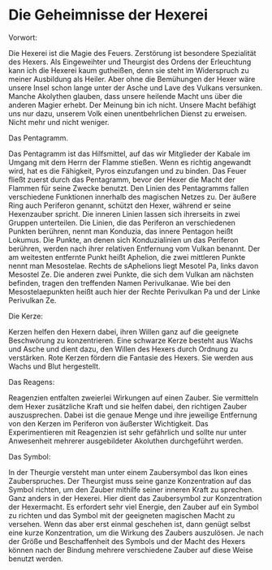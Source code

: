 # Die Geheimnisse der Hexerei

Vorwort:

Die Hexerei ist die Magie des Feuers. Zerstörung ist besondere Spezialität des Hexers. Als Eingeweihter und Theurgist des Ordens der Erleuchtung kann ich die Hexerei kaum gutheißen, denn sie steht im Widerspruch zu meiner Ausbildung als Heiler. Aber ohne die Bemühungen der Hexer wäre unsere Insel schon lange unter der Asche und Lave des Vulkans versunken. Manche Akolythen glauben, dass unsere heilende Macht uns über die anderen Magier erhebt. Der Meinung bin ich nicht. Unsere Macht befähigt uns nur dazu, unserem Volk einen unentbehrlichen Dienst zu erweisen. Nicht mehr und nicht weniger.

Das Pentagramm.

Das Pentagramm ist das  Hilfsmittel, auf das wir Mitglieder der Kabale im Umgang mit dem Herrn der Flamme stießen. Wenn es richtig angewandt wird, hat es die Fähigkeit, Pyros einzufangen und zu binden. Das Feuer fließt zuerst durch das Pentagramm, bevor der Hexer die Macht der Flammen für seine Zwecke benutzt. Den Linien des Pentagramms fallen verschiedene Funktionen innerhalb des magischen Netzes zu. Der äußere Ring auch Periferon genannt, schützt den Hexer,  während er seine Hexenzauber spricht. Die inneren Linien lassen sich ihrerseits in zwei Gruppen unterteilen. Die Linien, die das Periferon an verschiedenen Punkten berühren, nennt man Konduzia, das innere Pentagon heißt Lokumus. Die Punkte, an denen sich Konduzialinien un das Periferon berühren, werden nach ihrer relativen Entfernung vom Vulkan benannt. Der am weitesten entfernte Punkt heißt Aphelion, die zwei mittleren Punkte nennt man Mesostelae. Rechts de sAphelions liegt Mesotel Pa, links davon Mesostel Ze. Die anderen zwei Punkte, die sich dem Vulkan am nächsten befinden, tragen den treffenden Namen Perivulkanae. Wie bei den Mesostelaepunkten heißt auch hier der Rechte Perivulkan Pa und der Linke Perivulkan Ze.

Die Kerze:

Kerzen helfen den Hexern dabei, ihren Willen ganz auf die geeignete Beschwörung zu konzentrieren. Eine schwarze Kerze besteht aus Wachs und Asche und dient dazu, den Willen des Hexers durch Ordnung zu verstärken. Rote Kerzen fördern die Fantasie des Hexers. Sie werden aus Wachs und Blut hergestellt.

Das Reagens:

Reagenzien entfalten zweierlei Wirkungen auf einen Zauber. Sie vermitteln dem Hexer zusätzliche Kraft und sie helfen dabei, den richtigen Zauber auszusprechen. Dabei ist die genaue Menge und ihre jeweilige Entfernung von den Kerzen im Periferon von äußerster Wichtigkeit. Das Experimentieren mit Reagenzien ist sehr gefährlich und sollte nur unter Anwesenheit mehrerer ausgebildeter Akoluthen durchgeführt werden.

Das Symbol:

In der Theurgie versteht man unter einem Zaubersymbol das Ikon eines Zauberspruches. Der Theurgist muss seine ganze Konzentration auf das Symbol richten, um den Zauber mithilfe seiner inneren Kraft zu sprechen. Ganz anders in der Hexerei. Hier dient das Zaubersymbol zur Konzentration der Hexermacht. Es erfordert sehr viel Energie, den Zauber auf ein Symbol zu richten und das Symbol mit der geeigneten magischen Macht zu versehen. Wenn das aber erst einmal geschehen ist, dann genügt selbst eine kurze Konzentration, um die Wirkung des Zaubers auszulösen. Je nach der Größe und Beschaffenheit des Symbols und der Macht des Hexers können nach der Bindung mehrere verschiedene Zauber auf diese Weise benutzt werden.

